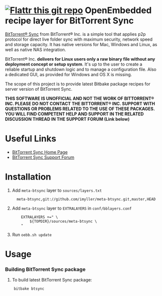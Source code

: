 [![Flattr this git repo](http://api.flattr.com/button/flattr-badge-large.png)](https://flattr.com/submit/auto?user_id=imyller&url=https://github.com/imyller/meta-btsync&title=meta-btsync&language=&tags=github&category=software)
OpenEmbedded recipe layer for BitTorrent Sync 
=============================================

[BitTorrent&reg; Sync][1] from BitTorrent&reg; Inc. is a simple tool that
applies p2p protocol for direct live folder sync with maximum security, network
speed and storage capacity. It has native versions for Mac, Windows and Linux,
as well as native NAS integration.

BitTorrent&reg; Inc. __delivers for Linux users only a raw binary file without
any deployment concept or setup system__. It's up to the user to create a
reliable startup and shutdown logic and to manage a configuration file. Also a
dedicated GUI, as provided for Windows and OS X is missing.

The scope of this project is to provide latest Bitbake package recipes for 
server version of BitTorrent Sync.

**THIS SOFTWARE IS UNOFFICIAL AND NOT THE WORK OF BITTORRENT&reg; INC.
PLEASE DO NOT CONTACT THE BITTORRENT&reg; INC. SUPPORT WITH QUESTIONS OR
PROBLEMS RELATED TO THE USE OF THESE PACKAGES. YOU WILL FIND COMPETENT HELP
AND SUPPORT IN THE RELATED DISCUSSION THREAD IN THE SUPPORT FORUM (Link
below)**


Useful Links
============

- [BitTorrent Sync Home Page][1]
- [BitTorrent Sync Support Forum][2]

[1]: http://www.bittorrent.com/sync
[2]: http://forum.bittorrent.com/forum/107-bittorrent-sync/

Installation
============

1. Add `meta-btsync` layer to `sources/layers.txt`

    ```
      meta-btsync,git://github.com/imyller/meta-btsync.git,master,HEAD
    ```
    
2. Add `meta-btsync` layer to `EXTRALAYERS` in `conf/bblayers.conf`

    ```
        EXTRALAYERS +=" \
            ${TOPDIR}/sources/meta-btsync \
        "
    ```
  
3. Run `oebb.sh update`

Usage
=====

### Building BitTorrent Sync package

1. To build latest BitTorrent Sync package:

```
    bitbake btsync
```
